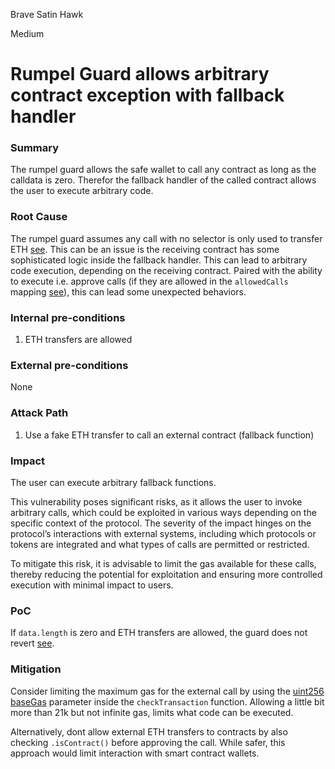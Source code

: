 Brave Satin Hawk

Medium

# Rumpel Guard allows arbitrary contract exception with fallback handler

### Summary

The rumpel guard allows the safe wallet to call any contract as long as the calldata is zero. Therefor the fallback handler of the called contract allows the user to execute arbitrary code.

### Root Cause

The rumpel guard assumes any call with no selector is only used to transfer ETH [see](https://github.com/sherlock-audit/2024-07-sense-points-marketplace/blob/main/rumpel-wallet/src/RumpelGuard.sol#L70-L75). This can be an issue is the receiving contract has some sophisticated logic inside the fallback handler. This can lead to arbitrary code execution, depending on the receiving contract. Paired with the ability to execute i.e. approve calls (if they are allowed in the `allowedCalls` mapping [see](https://github.com/sherlock-audit/2024-07-sense-points-marketplace/blob/main/rumpel-wallet/src/RumpelGuard.sol#L75-L80)), this can lead some unexpected behaviors.

### Internal pre-conditions

1. ETH transfers are allowed

### External pre-conditions

None

### Attack Path

1. Use a fake ETH transfer to call an external contract (fallback function)

### Impact

The user can execute arbitrary fallback functions.

This vulnerability poses significant risks, as it allows the user to invoke arbitrary calls, which could be exploited in various ways depending on the specific context of the protocol. The severity of the impact hinges on the protocol’s interactions with external systems, including which protocols or tokens are integrated and what types of calls are permitted or restricted.

To mitigate this risk, it is advisable to limit the gas available for these calls, thereby reducing the potential for exploitation and ensuring more controlled execution with minimal impact to users.

### PoC

If `data.length` is zero and ETH transfers are allowed, the guard does not revert [see](https://github.com/sherlock-audit/2024-07-sense-points-marketplace/blob/main/rumpel-wallet/src/RumpelGuard.sol#L70-L75).

### Mitigation

Consider limiting the maximum gas for the external call by using the [uint256 baseGas](https://github.com/safe-global/safe-smart-account/blob/af53bdf82cda7530783b1ca5530afd12ea82cbb2/contracts/base/GuardManager.sol#L29-L41) parameter inside the `checkTransaction` function. Allowing a little bit more than 21k but not infinite gas, limits what code can be executed.

Alternatively, dont allow external ETH transfers to contracts by also checking `.isContract()` before approving the call. While safer, this approach would limit interaction with smart contract wallets.